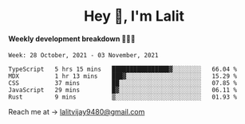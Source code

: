 <h1 align="center">Hey 👋, I'm Lalit</h1>

#### Weekly development breakdown 👨🏻‍💻
<!--START_SECTION:waka-->
```text
Week: 28 October, 2021 - 03 November, 2021

TypeScript   5 hrs 15 mins   ████████████████▓░░░░░░░░   66.04 % 
MDX          1 hr 13 mins    ███▓░░░░░░░░░░░░░░░░░░░░░   15.29 % 
CSS          37 mins         ██░░░░░░░░░░░░░░░░░░░░░░░   07.85 % 
JavaScript   29 mins         █▓░░░░░░░░░░░░░░░░░░░░░░░   06.11 % 
Rust         9 mins          ▒░░░░░░░░░░░░░░░░░░░░░░░░   01.93 % 
```
<!--END_SECTION:waka-->

Reach me at → lalitvijay9480@gmail.com
